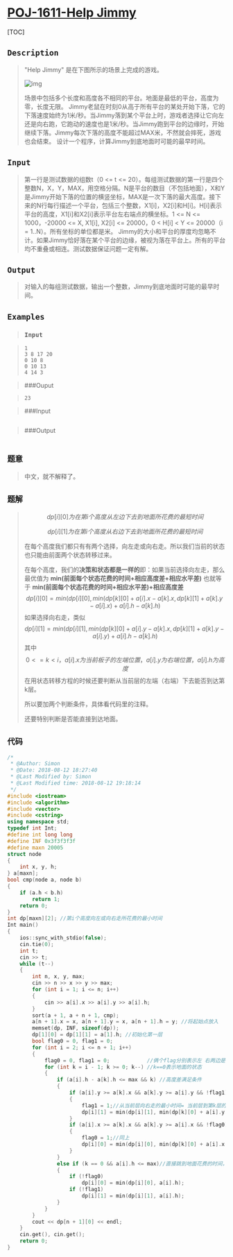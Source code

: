 #  [POJ-1611-Help Jimmy](https://vjudge.net/problem/23662/origin)

[TOC]



## ``Description ``

> "Help Jimmy" 是在下图所示的场景上完成的游戏。  
>
> ![img](https://odzkskevi.qnssl.com/0b9f30603f1b35df0918f9dc606d9d8b?v=1533955220) 
>
> 场景中包括多个长度和高度各不相同的平台。地面是最低的平台，高度为零，长度无限。      Jimmy老鼠在时刻0从高于所有平台的某处开始下落，它的下落速度始终为1米/秒。当Jimmy落到某个平台上时，游戏者选择让它向左还是向右跑，它跑动的速度也是1米/秒。当Jimmy跑到平台的边缘时，开始继续下落。Jimmy每次下落的高度不能超过MAX米，不然就会摔死，游戏也会结束。     设计一个程序，计算Jimmy到底地面时可能的最早时间。 

## `Input`

> 第一行是测试数据的组数t（0 <= t <=  20）。每组测试数据的第一行是四个整数N，X，Y，MAX，用空格分隔。N是平台的数目（不包括地面），X和Y是Jimmy开始下落的位置的横竖坐标，MAX是一次下落的最大高度。接下来的N行每行描述一个平台，包括三个整数，X1[i]，X2[i]和H[i]。H[i]表示平台的高度，X1[i]和X2[i]表示平台左右端点的横坐标。1 <= N <= 1000，-20000 <= X, X1[i], X2[i] <= 20000，0 < H[i] < Y <= 20000（i = 1..N）。所有坐标的单位都是米。      Jimmy的大小和平台的厚度均忽略不计。如果Jimmy恰好落在某个平台的边缘，被视为落在平台上。所有的平台均不重叠或相连。测试数据保证问题一定有解。  

## `Output`

> 对输入的每组测试数据，输出一个整数，Jimmy到底地面时可能的最早时间。 

## `Examples` 

> ### `Input`

> ```
> 1
> 3 8 17 20
> 0 10 8
> 0 10 13
> 4 14 3
> ```

> ###Ouput

> ```
> 23
> ```

> ###Input

> ```
> 
> ```

> ###Output

> ```
> 
> ```

## `题意`

> 中文，就不解释了。

## `题解`

> $$
> dp[i][0]为在第i个高度从左边下去到地面所花费的最短时间
> $$
>
> $$
> dp[i][1]为在第i个高度从右边下去到地面所花费的最短时间
> $$
>
> 在每个高度我们都只有有两个选择，向左走或向右走。所以我们当前的状态也只能由前面两个状态转移过来。
>
> 在每个高度，我们的**决策和状态都是一样的**即：如果当前选择向左走，那么最优值为 **min(前面每个状态花费的时间+相应高度差+相应水平差)**  也就等于 **min(前面每个状态花费的时间+相应水平差)+相应高度差**
> $$
> dp[i][0] = min(dp[i][0], min(dp[k][0] + a[i].x - a[k].x, dp[k][1] + a[k].y - a[i].x) + a[i].h - a[k].h)
> $$
> 如果选择向右走，类似
> $$
> dp[i][1] = min(dp[i][1], min(dp[k][0] + a[i].y - a[k].x, dp[k][1] + a[k].y - a[i].y) + a[i].h - a[k].h)
> $$
> 其中
> $$
> 0<=k<i，a[i].x为当前板子的左端位置，a[i].y为右端位置，a[i].h为高度
> $$
> 在用状态转移方程的时候还要判断从当前层的左端（右端）下去能否到达第k层。
>
> 所以要加两个判断条件，具体看代码里的注释。
>
> 还要特别判断是否能直接到达地面。

## `代码`

```c++
/*
 * @Author: Simon 
 * @Date: 2018-08-12 18:27:40 
 * @Last Modified by: Simon
 * @Last Modified time: 2018-08-12 19:18:14
 */
#include <iostream>
#include <algorithm>
#include <vector>
#include <cstring>
using namespace std;
typedef int Int;
#define int long long
#define INF 0x3f3f3f3f
#define maxn 20005
struct node
{
    int x, y, h;
} a[maxn];
bool cmp(node a, node b)
{
    if (a.h < b.h)
        return 1;
    return 0;
}
int dp[maxn][2]; //第i个高度向左或向右走所花费的最小时间
Int main()
{
    ios::sync_with_stdio(false);
    cin.tie(0);
    int t;
    cin >> t;
    while (t--)
    {
        int n, x, y, max;
        cin >> n >> x >> y >> max;
        for (int i = 1; i <= n; i++)
        {
            cin >> a[i].x >> a[i].y >> a[i].h;
        }
        sort(a + 1, a + n + 1, cmp);
        a[n + 1].x = x, a[n + 1].y = x, a[n + 1].h = y; //将起始点放入
        memset(dp, INF, sizeof(dp));
        dp[1][0] = dp[1][1] = a[1].h; //初始化第一层
        bool flag0 = 0, flag1 = 0;
        for (int i = 2; i <= n + 1; i++)
        {
            flag0 = 0, flag1 = 0;            //俩个flag分别表示左 右两边是否已经遇到过板子
            for (int k = i - 1; k >= 0; k--) //k==0表示地面的状态
            {
                if (a[i].h - a[k].h <= max && k) //高度差满足条件
                {
                    if (a[i].y >= a[k].x && a[k].y >= a[i].y && !flag1)//保证第k层的板子在我要降落的范围内
                    {
                        flag1 = 1;//从当前层向右走的最小时间= 当前层到第k层的高度差+当前层右边与第k层左边或右边的水平距离差最小的那个
                        dp[i][1] = min(dp[i][1], min(dp[k][0] + a[i].y - a[k].x, dp[k][1] + a[k].y - a[i].y) + a[i].h - a[k].h);
                    }
                    if (a[i].x >= a[k].x && a[k].y >= a[i].x && !flag0)//保证第k层的板子在我要降落的范围内
                    {
                        flag0 = 1;//同上
                        dp[i][0] = min(dp[i][0], min(dp[k][0] + a[i].x - a[k].x, dp[k][1] + a[k].y - a[i].x) + a[i].h - a[k].h);
                    }
                }
                else if (k == 0 && a[i].h <= max)//直接跳到地面花费的时间，用flag来保证能直接跳到地面
                {
                    if (!flag0)
                        dp[i][0] = min(dp[i][0], a[i].h);
                    if (!flag1)
                        dp[i][1] = min(dp[i][1], a[i].h);
                }
            }
        }
        cout << dp[n + 1][0] << endl;
    }
    cin.get(), cin.get();
    return 0;
}
```


